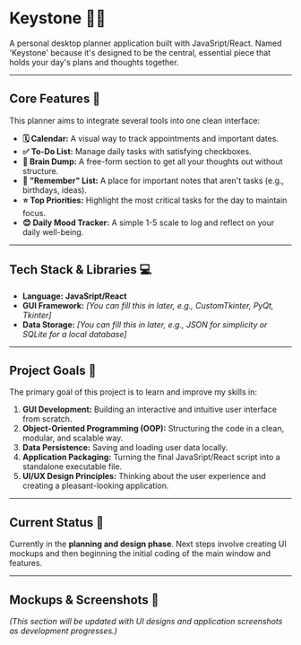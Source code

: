 # Keystone 📝✨

A personal desktop planner application built with JavaSript/React. Named 'Keystone' because it's designed to be the central, essential piece that holds your day's plans and thoughts together.

---

## Core Features 🎯

This planner aims to integrate several tools into one clean interface:

* **🗓️ Calendar:** A visual way to track appointments and important dates.
* **✅ To-Do List:** Manage daily tasks with satisfying checkboxes.
* **🧠 Brain Dump:** A free-form section to get all your thoughts out without structure.
* **📌 "Remember" List:** A place for important notes that aren't tasks (e.g., birthdays, ideas).
* **⭐ Top Priorities:** Highlight the most critical tasks for the day to maintain focus.
* **😊 Daily Mood Tracker:** A simple 1-5 scale to log and reflect on your daily well-being.

---

## Tech Stack & Libraries 💻

* **Language:** **JavaSript/React**
* **GUI Framework:** *[You can fill this in later, e.g., CustomTkinter, PyQt, Tkinter]*
* **Data Storage:** *[You can fill this in later, e.g., JSON for simplicity or SQLite for a local database]*

---

## Project Goals 🧠

The primary goal of this project is to learn and improve my skills in:

1.  **GUI Development:** Building an interactive and intuitive user interface from scratch.
2.  **Object-Oriented Programming (OOP):** Structuring the code in a clean, modular, and scalable way.
3.  **Data Persistence:** Saving and loading user data locally.
4.  **Application Packaging:** Turning the final JavaSript/React script into a standalone executable file.
5.  **UI/UX Design Principles:** Thinking about the user experience and creating a pleasant-looking application.

---

## Current Status 🚀

Currently in the **planning and design phase**. Next steps involve creating UI mockups and then beginning the initial coding of the main window and features.

---

## Mockups & Screenshots 🎨

*(This section will be updated with UI designs and application screenshots as development progresses.)*
